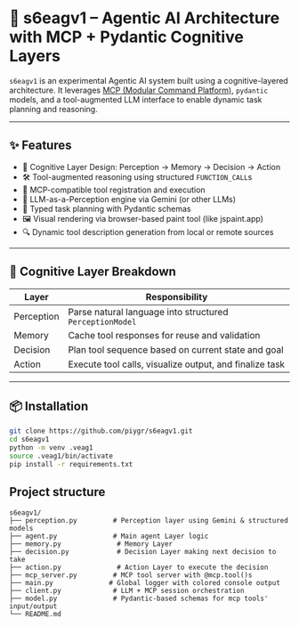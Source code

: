 # 🧠 s6eagv1 – Agentic AI Architecture with MCP + Pydantic Cognitive Layers

`s6eagv1` is an experimental Agentic AI system built using a cognitive-layered architecture. It leverages [MCP (Modular Command Platform)](https://github.com/sixhats/mcp), `pydantic` models, and a tool-augmented LLM interface to enable dynamic task planning and reasoning.

---

## ✨ Features

- 🔁 Cognitive Layer Design: Perception → Memory → Decision → Action
- 🛠️ Tool-augmented reasoning using structured `FUNCTION_CALL`s
- 🧩 MCP-compatible tool registration and execution
- 🧠 LLM-as-a-Perception engine via Gemini (or other LLMs)
- 📐 Typed task planning with Pydantic schemas
- 🖼️ Visual rendering via browser-based paint tool (like jspaint.app)
- 🔍 Dynamic tool description generation from local or remote sources

---

## 🧠 Cognitive Layer Breakdown

| Layer       | Responsibility                                                  |
|-------------|------------------------------------------------------------------|
| Perception  | Parse natural language into structured `PerceptionModel`        |
| Memory      | Cache tool responses for reuse and validation                   |
| Decision    | Plan tool sequence based on current state and goal              |
| Action      | Execute tool calls, visualize output, and finalize task         |

---

## 📦 Installation

```bash
git clone https://github.com/piygr/s6eagv1.git
cd s6eagv1
python -m venv .veag1
source .veag1/bin/activate
pip install -r requirements.txt
```

## Project structure
```
s6eagv1/
├── perception.py         # Perception layer using Gemini & structured models
├── agent.py              # Main agent Layer logic
├── memory.py              # Memory Layer
├── decision.py            # Decision Layer making next decision to take
├── action.py              # Action Layer to execute the decision
├── mcp_server.py         # MCP tool server with @mcp.tool()s
├── main.py              # Global logger with colored console output
├── client.py             # LLM + MCP session orchestration
├── model.py              # Pydantic-based schemas for mcp tools' input/output
└── README.md
```



